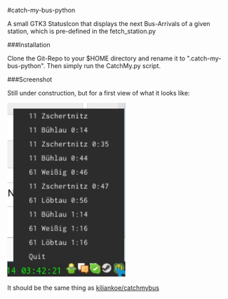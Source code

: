 #catch-my-bus-python

A small GTK3 StatusIcon that displays the next Bus-Arrivals of a given station, which is pre-defined
in the fetch_station.py


###Installation

Clone the Git-Repo to your $HOME directory and rename it to ".catch-my-bus-python". Then simply run
the CatchMy.py script.

###Screenshot

Still under construction, but for a first view of what it looks like:

![screenshot](./screenshot.jpg)

It should be the same thing as [kiliankoe/catchmybus](https://github.com/kiliankoe/catchmybus)